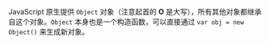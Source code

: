 JavaScript 原生提供 `Object` 对象（注意起首的 **O** 是大写），所有其他对象都继承自这个对象。`Object` 本身也是一个构造函数，可以直接通过 `var obj = new Object()` 来生成新对象。

